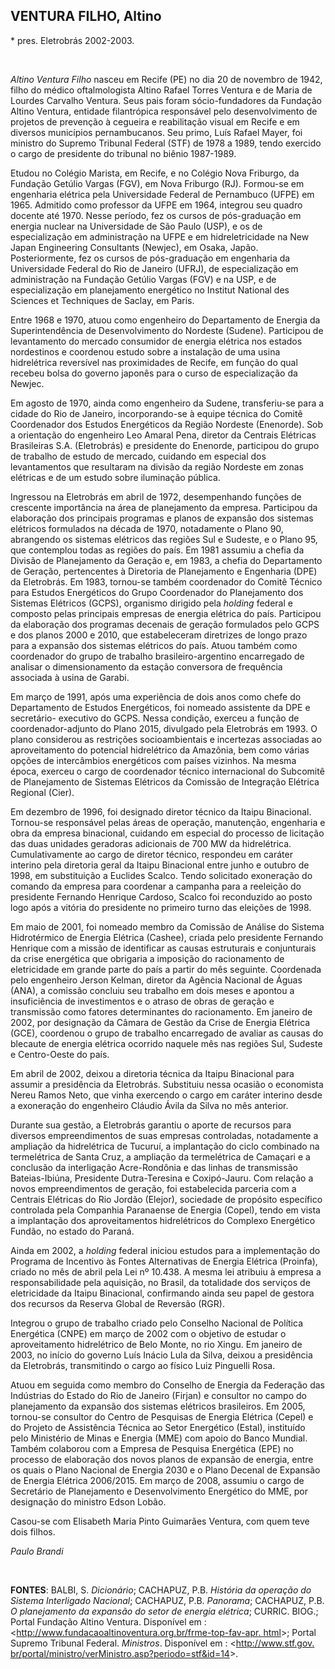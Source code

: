 VENTURA FILHO, Altino
---------------------

\* pres. Eletrobrás 2002-2003.

 

*Altino Ventura Filho* nasceu em Recife (PE) no dia 20 de novembro de
1942, filho do médico oftalmologista Altino Rafael Torres Ventura e de
Maria de Lourdes Carvalho Ventura. Seus pais foram sócio-fundadores da
Fundação Altino Ventura, entidade filantrópica responsável pelo
desenvolvimento de projetos de prevenção à cegueira e reabilitação
visual em Recife e em diversos municípios pernambucanos. Seu primo, Luís
Rafael Mayer, foi ministro do Supremo Tribunal Federal (STF) de 1978 a
1989, tendo exercido o cargo de presidente do tribunal no biênio
1987-1989.

Etudou no Colégio Marista, em Recife, e no Colégio Nova Friburgo, da
Fundação Getúlio Vargas (FGV), em Nova Friburgo (RJ). Formou-se em
engenharia elétrica pela Universidade Federal de Pernambuco (UFPE) em
1965. Admitido como professor da UFPE em 1964, integrou seu quadro
docente até 1970. Nesse período, fez os cursos de pós-graduação em
energia nuclear na Universidade de São Paulo (USP), e os de
especialização em administração na UFPE e em hidreletricidade na New
Japan Engineering Consultants (Newjec), em Osaka, Japão. Posteriormente,
fez os cursos de pós-graduação em engenharia da Universidade Federal do
Rio de Janeiro (UFRJ), de especialização em administração na Fundação
Getúlio Vargas (FGV) e na USP, e de especialização em planejamento
energético no Institut National des Sciences et Techniques de Saclay, em
Paris.

Entre 1968 e 1970, atuou como engenheiro do Departamento de Energia da
Superintendência de Desenvolvimento do Nordeste (Sudene). Participou de
levantamento do mercado consumidor de energia elétrica nos estados
nordestinos e coordenou estudo sobre a instalação de uma usina
hidrelétrica reversível nas proximidades de Recife, em função do qual
recebeu bolsa do governo japonês para o curso de especialização da
Newjec.

Em agosto de 1970, ainda como engenheiro da Sudene, transferiu-se para a
cidade do Rio de Janeiro, incorporando-se à equipe técnica do Comitê
Coordenador dos Estudos Energéticos da Região Nordeste (Enenorde). Sob a
orientação do engenheiro Leo Amaral Pena, diretor da Centrais Elétricas
Brasileiras S.A. (Eletrobrás) e presidente do Enenorde, participou do
grupo de trabalho de estudo de mercado, cuidando em especial dos
levantamentos que resultaram na divisão da região Nordeste em zonas
elétricas e de um estudo sobre iluminação pública.

Ingressou na Eletrobrás em abril de 1972, desempenhando funções de
crescente importância na área de planejamento da empresa. Participou da
elaboração dos principais programas e planos de expansão dos sistemas
elétricos formulados na década de 1970, notadamente o Plano 90,
abrangendo os sistemas elétricos das regiões Sul e Sudeste, e o Plano
95, que contemplou todas as regiões do país. Em 1981 assumiu a chefia da
Divisão de Planejamento da Geração e, em 1983, a chefia do Departamento
de Geração, pertencentes à Diretoria de Planejamento e Engenharia (DPE)
da Eletrobrás. Em 1983, tornou-se também coordenador do Comitê Técnico
para Estudos Energéticos do Grupo Coordenador do Planejamento dos
Sistemas Elétricos (GCPS), organismo dirigido pela *holding* federal e
composto pelas principais empresas de energia elétrica do país.
Participou da elaboração dos programas decenais de geração formulados
pelo GCPS e dos planos 2000 e 2010, que estabeleceram diretrizes de
longo prazo para a expansão dos sistemas elétricos do país. Atuou também
como coordenador do grupo de trabalho brasileiro-argentino encarregado
de analisar o dimensionamento da estação conversora de frequência
associada à usina de Garabi.

Em março de 1991, após uma experiência de dois anos como chefe do
Departamento de Estudos Energéticos, foi nomeado assistente da DPE e
secretário- executivo do GCPS. Nessa condição, exerceu a função de
coordenador-adjunto do Plano 2015, divulgado pela Eletrobrás em 1993. O
plano considerou as restrições socioambientais e incertezas associadas
ao aproveitamento do potencial hidrelétrico da Amazônia, bem como várias
opções de intercâmbios energéticos com países vizinhos. Na mesma época,
exerceu o cargo de coordenador técnico internacional do Subcomitê de
Planejamento de Sistemas Elétricos da Comissão de Integração Elétrica
Regional (Cier).

Em dezembro de 1996, foi designado diretor técnico da Itaipu Binacional.
Tornou-se responsável pelas áreas de operação, manutenção, engenharia e
obra da empresa binacional, cuidando em especial do processo de
licitação das duas unidades geradoras adicionais de 700 MW da
hidrelétrica. Cumulativamente ao cargo de diretor técnico, respondeu em
caráter interino pela diretoria geral da Itaipu Binacional entre junho e
outubro de 1998, em substituição a Euclides Scalco. Tendo solicitado
exoneração do comando da empresa para coordenar a campanha para a
reeleição do presidente Fernando Henrique Cardoso, Scalco foi
reconduzido ao posto logo após a vitória do presidente no primeiro turno
das eleições de 1998.

Em maio de 2001, foi nomeado membro da Comissão de Análise do Sistema
Hidrotérmico de Energia Elétrica (Cashee), criada pelo presidente
Fernando Henrique com a missão de identificar as causas estruturais e
conjunturais da crise energética que obrigaria a imposição do
racionamento de eletricidade em grande parte do país a partir do mês
seguinte. Coordenada pelo engenheiro Jerson Kelman, diretor da Agência
Nacional de Águas (ANA), a comissão concluiu seu trabalho em dois meses
e apontou a insuficiência de investimentos e o atraso de obras de
geração e transmissão como fatores determinantes do racionamento. Em
janeiro de 2002, por designação da Câmara de Gestão da Crise de Energia
Elétrica (GCE), coordenou o grupo de trabalho encarregado de avaliar as
causas do blecaute de energia elétrica ocorrido naquele mês nas regiões
Sul, Sudeste e Centro-Oeste do país. 

Em abril de 2002, deixou a diretoria técnica da Itaipu Binacional para
assumir a presidência da Eletrobrás. Substituiu nessa ocasião o
economista Nereu Ramos Neto, que vinha exercendo o cargo em caráter
interino desde a exoneração do engenheiro Cláudio Ávila da Silva no mês
anterior.

Durante sua gestão, a Eletrobrás garantiu o aporte de recursos para
diversos empreendimentos de suas empresas controladas, notadamente a
ampliação da hidrelétrica de Tucuruí, a implantação do ciclo combinado
na termelétrica de Santa Cruz, a ampliação da termelétrica de Camaçari e
a conclusão da interligação Acre-Rondônia e das linhas de transmissão
Bateias-Ibiúna, Presidente Dutra-Teresina e Coxipó-Jauru. Com relação a
novos empreendimentos de geração, foi estabelecida parceria com a
Centrais Elétricas do Rio Jordão (Elejor), sociedade de propósito
específico controlada pela Companhia Paranaense de Energia (Copel),
tendo em vista a implantação dos aproveitamentos hidrelétricos do
Complexo Energético Fundão, no estado do Paraná.

Ainda em 2002, a *holding* federal iniciou estudos para a implementação
do Programa de Incentivo às Fontes Alternativas de Energia Elétrica
(Proinfa), criado no mês de abril pela Lei nº 10.438. A mesma lei
atribuiu à empresa a responsabilidade pela aquisição, no Brasil, da
totalidade dos serviços de eletricidade da Itaipu Binacional,
confirmando ainda seu papel de gestora dos recursos da Reserva Global de
Reversão (RGR).

Integrou o grupo de trabalho criado pelo Conselho Nacional de Política
Energética (CNPE) em março de 2002 com o objetivo de estudar o
aproveitamento hidrelétrico de Belo Monte, no rio Xingu. Em janeiro de
2003, no início do governo Luís Inácio Lula da Silva, deixou a
presidência da Eletrobrás, transmitindo o cargo ao físico Luiz Pinguelli
Rosa.

Atuou em seguida como membro do Conselho de Energia da Federação das
Indústrias do Estado do Rio de Janeiro (Firjan) e consultor no campo do
planejamento da expansão dos sistemas elétricos brasileiros. Em 2005,
tornou-se consultor do Centro de Pesquisas de Energia Elétrica (Cepel) e
do Projeto de Assistência Técnica ao Setor Energético (Estal),
instituído pelo Ministério de Minas e Energia (MME) com apoio do Banco
Mundial. Também colaborou com a Empresa de Pesquisa Energética (EPE) no
processo de elaboração dos novos planos de expansão de energia, entre os
quais o Plano Nacional de Energia 2030 e o Plano Decenal de Expansão de
Energia Elétrica 2006/2015. Em março de 2008, assumiu o cargo de
Secretário de Planejamento e Desenvolvimento Energético do MME, por
designação do ministro Edson Lobão.

Casou-se com Elisabeth Maria Pinto Guimarães Ventura, com quem teve dois
filhos.

*Paulo Brandi*

 

**FONTES**: BALBI, S. *Dicionário*; CACHAPUZ, P.B. *História da operação
do Sistema Interligado Nacional*; CACHAPUZ, P.B. *Panorama*; CACHAPUZ,
P.B. *O planejamento da expansão do setor de energia elétrica*; CURRIC.
BIOG.; Portal Fundação Altino Ventura. Disponível em :
\<[http://www.fundacaoaltinoventura.org.br/frme-top-fav-apr.
html](http://www.fundacaoaltinoventura.org.br/frme-top-fav-apr.%20html)\>;
Portal Supremo Tribunal Federal. *Ministros*. Disponível em :
\<[http://www.stf.gov.
br/portal/ministro/verMinistro.asp?periodo=stf&id=14](http://www.stf.gov.%20br/portal/ministro/verMinistro.asp?periodo=stf&id=14)\>.

 

 

 
